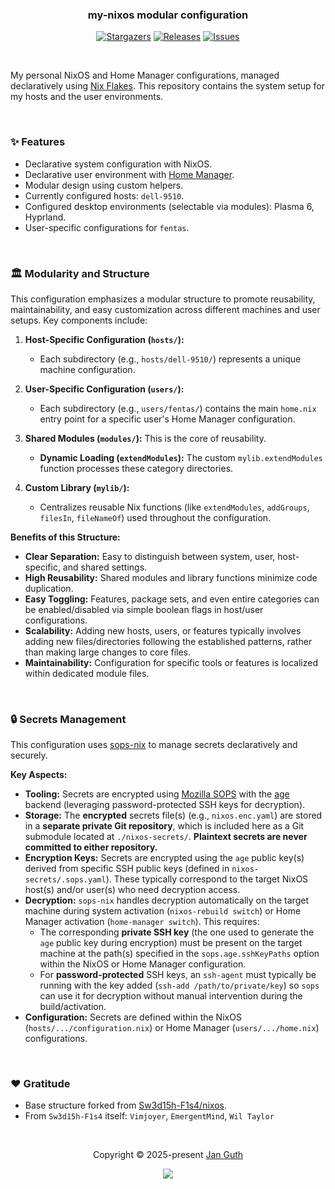 <h3 align="center">
	my-nixos modular configuration
</h3>

<p align="center">
	<a href="https://github.com/fentas/nixos/stargazers">
		<img alt="Stargazers" src="https://img.shields.io/github/stars/fentas/nixos?style=for-the-badge&logo=starship&color=C9CBFF&logoColor=D9E0EE&labelColor=302D41"></a>
	<a href="https://github.com/fentas/nixos/releases/latest">
		<img alt="Releases" src="https://img.shields.io/github/release/fentas/nixos.svg?style=for-the-badge&logo=github&color=F2CDCD&logoColor=D9E0EE&labelColor=302D41"/></a>
	<a href="https://github.com/fentas/nixos/issues">
		<img alt="Issues" src="https://img.shields.io/github/issues/fentas/nixos?style=for-the-badge&logo=gitbook&color=B5E8E0&logoColor=D9E0EE&labelColor=302D41"></a>
</p>

&nbsp;

My personal NixOS and Home Manager configurations, managed declaratively using [Nix Flakes](https://nixos.wiki/wiki/Flakes). This repository contains the system setup for my hosts and the user environments.

&nbsp;

### ✨ Features

* Declarative system configuration with NixOS.
* Declarative user environment with [Home Manager](https://github.com/nix-community/home-manager).
* Modular design using custom helpers.
* Currently configured hosts: `dell-9510`.
* Configured desktop environments (selectable via modules): Plasma 6, Hyprland.
* User-specific configurations for `fentas`.

&nbsp;

### 🏛️ Modularity and Structure

This configuration emphasizes a modular structure to promote reusability, maintainability, and easy customization across different machines and user setups. Key components include:

1.  **Host-Specific Configuration (`hosts/`):**
    * Each subdirectory (e.g., `hosts/dell-9510/`) represents a unique machine configuration.

2.  **User-Specific Configuration (`users/`):**
    * Each subdirectory (e.g., `users/fentas/`) contains the main `home.nix` entry point for a specific user's Home Manager configuration.

3.  **Shared Modules (`modules/`):** This is the core of reusability.
    * **Dynamic Loading (`extendModules`):** The custom `mylib.extendModules` function processes these category directories.

4.  **Custom Library (`mylib/`):**
    * Centralizes reusable Nix functions (like `extendModules`, `addGroups`, `filesIn`, `fileNameOf`) used throughout the configuration.

**Benefits of this Structure:**

* **Clear Separation:** Easy to distinguish between system, user, host-specific, and shared settings.
* **High Reusability:** Shared modules and library functions minimize code duplication.
* **Easy Toggling:** Features, package sets, and even entire categories can be enabled/disabled via simple boolean flags in host/user configurations.
* **Scalability:** Adding new hosts, users, or features typically involves adding new files/directories following the established patterns, rather than making large changes to core files.
* **Maintainability:** Configuration for specific tools or features is localized within dedicated module files.

&nbsp;

### 🔒 Secrets Management

This configuration uses [sops-nix](https://github.com/Mic92/sops-nix) to manage secrets declaratively and securely.

**Key Aspects:**

* **Tooling:** Secrets are encrypted using [Mozilla SOPS](https://github.com/mozilla/sops) with the [age](https://github.com/FiloSottile/age) backend (leveraging password-protected SSH keys for decryption).
* **Storage:** The **encrypted** secrets file(s) (e.g., `nixos.enc.yaml`) are stored in a **separate private Git repository**, which is included here as a Git submodule located at `./nixos-secrets/`. **Plaintext secrets are never committed to either repository.**
* **Encryption Keys:** Secrets are encrypted using the `age` public key(s) derived from specific SSH public keys (defined in `nixos-secrets/.sops.yaml`). These typically correspond to the target NixOS host(s) and/or user(s) who need decryption access.
* **Decryption:** `sops-nix` handles decryption automatically on the target machine during system activation (`nixos-rebuild switch`) or Home Manager activation (`home-manager switch`). This requires:
    * The corresponding **private SSH key** (the one used to generate the `age` public key during encryption) must be present on the target machine at the path(s) specified in the `sops.age.sshKeyPaths` option within the NixOS or Home Manager configuration.
    * For **password-protected** SSH keys, an `ssh-agent` must typically be running with the key added (`ssh-add /path/to/private/key`) so `sops` can use it for decryption without manual intervention during the build/activation.
* **Configuration:** Secrets are defined within the NixOS (`hosts/.../configuration.nix`) or Home Manager (`users/.../home.nix`) configurations.

&nbsp;

### ❤️ Gratitude

* Base structure forked from [Sw3d15h-F1s4/nixos](https://github.com/Sw3d15h-F1s4/nixos).
* From `Sw3d15h-F1s4` itself: `Vimjoyer`, `EmergentMind`, `Wil Taylor`

&nbsp;

<p align="center">Copyright &copy; 2025-present <a href="https://github.com/fentas" target="_blank">Jan Guth</a>
<p align="center"><a href="https://github.com/fentas/nixos/blob/main/LICENSE"><img src="https://img.shields.io/static/v1.svg?style=for-the-badge&label=fentas&message=MIT&logoColor=d9e0ee&colorA=302d41&colorB=b7bdf8"/></a></p>